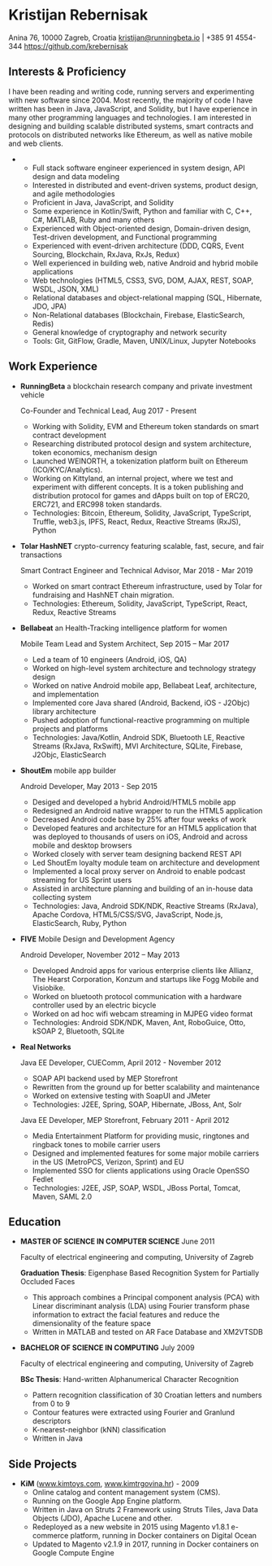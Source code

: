 Kristijan Rebernisak
====================

Anina 76, 10000 Zagreb, Croatia
kristijan@runningbeta.io | +385 91 4554-344
<https://github.com/krebernisak>

Interests & Proficiency
-----------------------

I have been reading and writing code, running servers and experimenting with new software since 2004. Most recently, the majority of code I have written has been in Java, JavaScript, and Solidity, but I have experience in many other programming languages and technologies. I am interested in designing and building scalable distributed systems, smart contracts and protocols on distributed networks like Ethereum, as well as native mobile and web clients.

* 
    - Full stack software engineer experienced in system design, API design and data modeling
    - Interested in distributed and event-driven systems, product design, and agile methodologies
    - Proficient in Java, JavaScript, and Solidity
    - Some experience in Kotlin/Swift, Python and familiar with C, C++, C#, MATLAB, Ruby and many others
    - Experienced with Object-oriented design, Domain-driven design, Test-driven development, and Functional programming
    - Experienced with event-driven architecture (DDD, CQRS, Event Sourcing, Blockchain, RxJava, RxJs, Redux)
    - Well experienced in building web, native Android and hybrid mobile applications
    - Web technologies (HTML5, CSS3, SVG, DOM, AJAX, REST, SOAP, WSDL, JSON, XML)
    - Relational databases and object-relational mapping (SQL, Hibernate, JDO, JPA)
    - Non-Relational databases (Blockchain, Firebase, ElasticSearch, Redis)
    - General knowledge of cryptography and network security
    - Tools: Git, GitFlow, Gradle, Maven, UNIX/Linux, Jupyter Notebooks

Work Experience
---------------

*   **RunningBeta** a blockchain research company and private investment vehicle

    Co-Founder and Technical Lead, Aug 2017 - Present

    - Working with Solidity, EVM and Ethereum token standards on smart contract development
    - Researching distributed protocol design and system architecture, token economics, mechanism design
    - Launched WEINORTH, a tokenization platform built on Ethereum (ICO/KYC/Analytics).
    - Working on Kittyland, an internal project, where we test and experiment with different concepts. It is a token publishing and distribution protocol for games and dApps built on top of ERC20, ERC721, and ERC998 token standards.
    - Technologies: Bitcoin, Ethereum, Solidity, JavaScript, TypeScript, Truffle, web3.js, IPFS, React, Redux, Reactive Streams (RxJS), Python

*   **Tolar HashNET** crypto-currency featuring scalable, fast, secure, and fair transactions

    Smart Contract Engineer and Technical Advisor, Mar 2018 - Mar 2019

    - Worked on smart contract Ethereum infrastructure, used by Tolar for fundraising and HashNET chain migration.
    - Technologies: Ethereum, Solidity, JavaScript, TypeScript, React, Redux, Reactive Streams

*   **Bellabeat** an Health-Tracking intelligence platform for women

    Mobile Team Lead and System Architect, Sep 2015 – Mar 2017

    - Led a team of 10 engineers (Android, iOS, QA)
    - Worked on high-level system architecture and technology strategy design
    - Worked on native Android mobile app, Bellabeat Leaf, architecture, and implementation
    - Implemented core Java shared (Android, Backend, iOS - J2Objc) library architecture
    - Pushed adoption of functional-reactive programming on multiple projects and platforms
    - Technologies: Java/Kotlin, Android SDK, Bluetooth LE, Reactive Streams (RxJava, RxSwift), MVI Architecture, SQLite, Firebase, J2Objc, ElasticSearch

*   **ShoutEm** mobile app builder

    Android Developer, May 2013 - Sep 2015

    - Desiged and developed a hybrid Android/HTML5 mobile app
    - Redesigned an Android native wrapper to run the HTML5 application
    - Decreased Android code base by 25% after four weeks of work
    - Developed features and architecture for an HTML5 application that was deployed to thousands of users on iOS, Android and across mobile and desktop browsers
    - Worked closely with server team designing backend REST API
    - Led ShoutEm loyalty module team on architecture and development
    - Implemented a local proxy server on Android to enable podcast streaming for US Sprint users
    - Assisted in architecture planning and building of an in-house data collecting system
    - Technologies: Java, Android SDK/NDK, Reactive Streams (RxJava), Apache Cordova, HTML5/CSS/SVG, JavaScript, Node.js, ElasticSearch, Ruby, Python

*   **FIVE** Mobile Design and Development Agency

    Android Developer, November 2012 – May 2013

    - Developed Android apps for various enterprise clients like Allianz, The Hearst Corporation, Konzum and startups like Fogg Mobile and Visiobike.
    - Worked on bluetooth protocol communication with a hardware controller used by an electric bicycle
    - Worked on ad hoc wifi webcam streaming in MJPEG video format
    - Technologies: Android SDK/NDK, Maven, Ant, RoboGuice, Otto, kSOAP 2, Bluetooth, SQLite

*   **Real Networks**

    Java EE Developer, CUEComm, April 2012 - November 2012

    - SOAP API backend used by MEP Storefront
    - Rewritten from the ground up for better scalability and maintenance
    - Worked on extensive testing with SoapUI and JMeter
    - Technologies: J2EE, Spring, SOAP, Hibernate, JBoss, Ant, Solr

    Java EE Developer, MEP Storefront, February 2011 - April 2012

    - Media Entertainment Platform for providing music, ringtones and ringback tones to mobile carrier users
    - Designed and implemented features for some major mobile carriers in the US (MetroPCS, Verizon, Sprint) and EU
    - Implemented SSO for clients applications using Oracle OpenSSO Fedlet
    - Technologies: J2EE, JSP, SOAP, WSDL, JBoss Portal, Tomcat, Maven, SAML 2.0

Education
---------

*   **MASTER OF SCIENCE IN COMPUTER SCIENCE** June 2011

    Faculty of electrical engineering and computing, University of Zagreb

    **Graduation Thesis**: Eigenphase Based Recognition System for Partially Occluded Faces
    - This approach combines a Principal component analysis (PCA) with Linear discriminant analysis (LDA) using Fourier transform phase information to extract the facial features and reduce the dimensionality of the feature space
    - Written in MATLAB and tested on AR Face Database and XM2VTSDB

*   **BACHELOR OF SCIENCE IN COMPUTING** July 2009

    Faculty of electrical engineering and computing, University of Zagreb

    **BSc Thesis**: Hand-written Alphanumerical Character Recognition
    - Pattern recognition classification of 30 Croatian letters and numbers from 0 to 9
    - Contour features were extracted using Fourier and Granlund descriptors
    - K-nearest-neighbor (kNN) classification
    - Written in Java

Side Projects
-------------
*   **KiM** (www.kimtoys.com, www.kimtrgovina.hr) - 2009
    - Online catalog and content management system (CMS).
    - Running on the Google App Engine platform.
    - Written in Java on Struts 2 Framework using Struts Tiles, Java Data Objects (JDO), Apache Lucene and other.
    - Redeployed as a new website in 2015 using Magento v1.8.1 e-commerce platform, running in Docker containers on Digital Ocean
    - Updated to Magento v2.1.9 in 2017, running in Docker containers on Google Compute Engine
